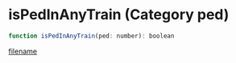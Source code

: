 # isPedInAnyTrain (Category ped)

```js
function isPedInAnyTrain(ped: number): boolean
```

[filename](isPedInAnyTrain_m.md ':include')
